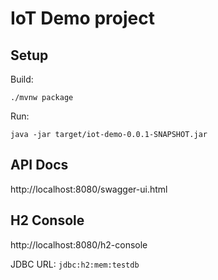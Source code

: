 # IoT Demo project

## Setup

Build:

    ./mvnw package
    
Run:

    java -jar target/iot-demo-0.0.1-SNAPSHOT.jar
    
## API Docs

http://localhost:8080/swagger-ui.html

## H2 Console

http://localhost:8080/h2-console

JDBC URL: `jdbc:h2:mem:testdb`

